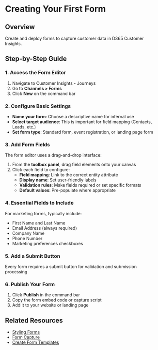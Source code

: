 # Creating Your First Form

## Overview

Create and deploy forms to capture customer data in D365 Customer Insights.

## Step-by-Step Guide

### 1. Access the Form Editor

1. Navigate to Customer Insights - Journeys
2. Go to **Channels > Forms**
3. Click **New** on the command bar

### 2. Configure Basic Settings

- **Name your form**: Choose a descriptive name for internal use
- **Select target audience**: This is important for field mapping (Contacts, Leads, etc.)
- **Set form type**: Standard form, event registration, or landing page form

### 3. Add Form Fields

The form editor uses a drag-and-drop interface:

1. From the **toolbox panel**, drag field elements onto your canvas
2. Click each field to configure:
   - **Field mapping**: Link to the correct entity attribute
   - **Display name**: Set user-friendly labels
   - **Validation rules**: Make fields required or set specific formats
   - **Default values**: Pre-populate where appropriate

### 4. Essential Fields to Include

For marketing forms, typically include:

- First Name and Last Name
- Email Address (always required)
- Company Name
- Phone Number
- Marketing preferences checkboxes

### 5. Add a Submit Button

Every form requires a submit button for validation and submission processing.

### 6. Publish Your Form

1. Click **Publish** in the command bar
2. Copy the form embed code or capture script
3. Add it to your website or landing page

## Related Resources

- [Styling Forms](../guides/styling-forms.md)
- [Form Capture](../guides/form-capture.md)
- [Create Form Templates](../how-to/create-form-templates.md)

